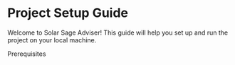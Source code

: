# **Project Setup Guide**

Welcome to Solar Sage Adviser! This guide will help you set up and run the project on your local machine.

Prerequisites
